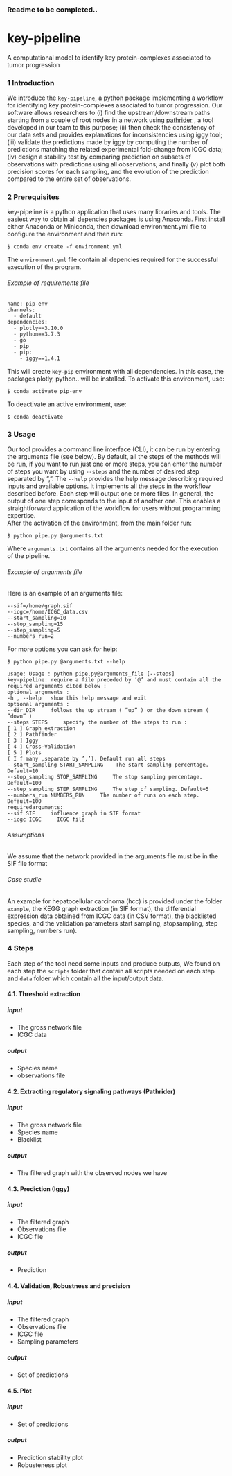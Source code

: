 ### Readme to be completed..
# key-pipeline
A computational model to identify key protein-complexes associated to tumor progression
### 1 Introduction
We introduce the ```key-pipeline```, a python package implementing a workflow for identifying key protein-complexes associated to tumor progression. Our software allows researchers to (i) find the upstream/downstream paths starting from a
couple of root nodes in a network using [pathrider](https://github.com/arnaudporet/pathrider) , a tool developed in our team
to this purpose; (ii) then check the consistency of our data sets and provides explanations for inconsistencies using iggy tool; (iii) validate the predictions made by iggy by computing the number of predictions matching the related experimental fold-change from ICGC data; (iv) design a stability test by comparing prediction on subsets of observations with predictions using all observations; and finally (v) plot both precision scores for each sampling, and the evolution of the prediction compared to the entire set of observations.
### 2 Prerequisites
key-pipeline is a python application that uses many libraries and tools. The easiest way to obtain all depencies packages is using Anaconda. First install either Anaconda or Miniconda, then download environment.yml file to configure the environment and then run:

```
$ conda env create -f environment.yml
```
The ```environment.yml``` file contain all depencies required for the successful execution of the program.

###### Example of requirements file
```
name: pip-env
channels:
  - default
dependencies:
  - plotly==3.10.0
  - python==3.7.3
  - go
  - pip
  - pip:
    - iggy==1.4.1
```
This will create ```key-pip``` environment with all dependencies.
In this case, the packages plotly, python.. will be installed.
To activate this environment, use:
```
$ conda activate pip-env
```
To deactivate an active environment, use:
```
$ conda deactivate
```

### 3 Usage
Our tool provides a command line interface (CLI), it can be run by entering the arguments file (see below). By default, all the steps of the methods will be run, if you want to run just one or more steps, you can enter the number of steps you want by using ```--steps``` and the number of desired step separated by ”,”. The ```--help``` provides the help message describing required inputs and available options. It implements all the steps in the workflow described before. Each step will output one or more files. In general, the output of one step corresponds to the input of another one. This enables a straightforward application of the workflow for users without programming expertise. \
After the activation of the environment, from the main folder run:
```
$ python pipe.py @arguments.txt
```
Where ```arguments.txt``` contains all the arguments needed for the execution of the pipeline.

###### Example of arguments file

Here is an example of an arguments file:
```
--sif=/home/graph.sif
--icgc=/home/ICGC_data.csv
--start_sampling=10
--stop_sampling=15
--step_sampling=5
--numbers_run=2
```
For more options you can ask for help:
```
$ python pipe.py @arguments.txt --help
```
```
usage: Usage : python pipe.py@arguments_file [--steps]
key-pipeline: require a file preceded by ’@’ and must contain all the required arguments cited below :
optional arguments :
-h , --help   show this help message and exit
optional arguments :
--dir DIR     follows the up stream ( ”up” ) or the down stream ( ”down” )
--steps STEPS     specify the number of the steps to run :
[ 1 ] Graph extraction
[ 2 ] Pathfinder
[ 3 ] Iggy
[ 4 ] Cross-Validation
[ 5 ] Plots
( I f many ,separate by ’,’). Default run all steps
--start_sampling START_SAMPLING    The start sampling percentage. Default=10
--stop_sampling STOP_SAMPLING     The stop sampling percentage. Default=100
--step_sampling STEP_SAMPLING     The step of sampling. Default=5
--numbers_run NUMBERS_RUN     The number of runs on each step. Default=100
requiredarguments:
--sif SIF     influence graph in SIF format
--icgc ICGC     ICGC file
```
###### Assumptions 
We assume that the network provided in the arguments file must be in the SIF file format
###### Case studie
An example for hepatocellular carcinoma (hcc) is provided under the folder ```example```, the KEGG graph extraction (in SIF format), the differential expression data obtained from ICGC data (in CSV format), the blacklisted species, and the validation parameters start sampling, stopsampling, step sampling, numbers run).

### 4 Steps
Each step of the tool need some inputs and produce outputs, We found on each step the ```scripts``` folder that contain all scripts needed on each step and ```data``` folder which contain all the input/output data.
#### 4.1. Threshold extraction
##### input
* The gross network file
* ICGC data
##### output
* Species name
* observations file
#### 4.2. Extracting regulatory signaling pathways (Pathrider)
##### input
* The gross network file
* Species name
* Blacklist
##### output
* The filtered graph with the observed nodes we have
#### 4.3. Prediction (Iggy)
##### input
* The filtered graph
* Observations file
* ICGC file
##### output
* Prediction
#### 4.4. Validation, Robustness and precision
##### input
* The filtered graph
* Observations file
* ICGC file
* Sampling parameters
##### output
* Set of predictions
#### 4.5. Plot
##### input
* Set of predictions
##### output
* Prediction stability plot
* Robusteness plot
